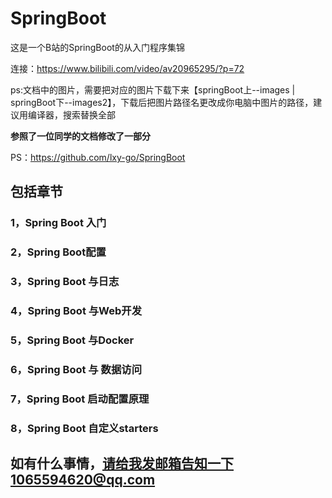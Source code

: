 # SpringBoot
这是一个B站的SpringBoot的从入门程序集锦

连接：https://www.bilibili.com/video/av20965295/?p=72

ps:文档中的图片，需要把对应的图片下载下来【springBoot上--images | springBoot下--images2】，下载后把图片路径名更改成你电脑中图片的路径，建议用编译器，搜索替换全部

**参照了一位同学的文档修改了一部分**

PS：https://github.com/lxy-go/SpringBoot

## 包括章节

### 1，Spring Boot 入门

### 2，Spring Boot配置

### 3，Spring Boot 与日志

### 4，Spring Boot 与Web开发

### 5，Spring Boot 与Docker

### 6，Spring Boot 与 数据访问

### 7，Spring Boot 启动配置原理

### 8，Spring Boot 自定义starters



## 如有什么事情，请给我发邮箱告知一下1065594620@qq.com 
